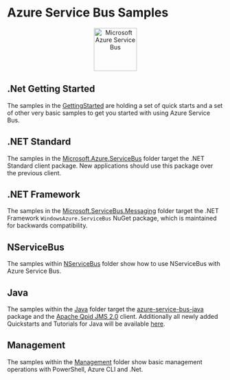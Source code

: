 # Azure Service Bus Samples

<p align="center">
  <img src="../service-bus.png" alt="Microsoft Azure Service Bus" width="100"/>
</p>

## .Net Getting Started

The samples in the [GettingStarted](DotNet/GettingStarted) are holding a set of quick starts and a set of other very basic samples to get you started with using Azure Service Bus.

## .NET Standard

The samples in the
[Microsoft.Azure.ServiceBus](DotNet/Microsoft.Azure.ServiceBus) folder target
the .NET Standard client package. New applications should use this package over
the previous client. 

## .NET Framework

The samples in the
[Microsoft.ServiceBus.Messaging](DotNet/Microsoft.ServiceBus.Messaging) folder
target the .NET Framework `WindowsAzure.ServiceBus` NuGet package, which is
maintained for backwards compatibility.

## NServiceBus

The samples within [NServiceBus](NServiceBus) folder show how to use NServiceBus with Azure Service Bus.

## Java

The samples within the [Java](Java) folder target the
[azure-service-bus-java](https://github.com/Azure/azure-service-bus-java)
package and the [Apache Qpid JMS 2.0](https://qpid.apache.org/components/jms/)
client. Additionally all newly added Quickstarts and Tutorials for Java will be available [here](Java/quickstarts-and-tutorials).

## Management

The samples within the [Management](Management) folder show basic management operations with PowerShell, Azure CLI and .Net.